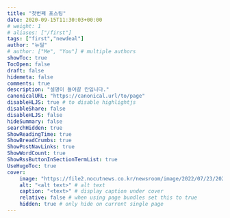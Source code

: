 ```yaml
---
title: "첫번째 포스팅"
date: 2020-09-15T11:30:03+00:00
# weight: 1
# aliases: ["/first"]
tags: ["first","newdeal"]
author: "뉴딜"  
# author: ["Me", "You"] # multiple authors
showToc: true
TocOpen: false
draft: false
hidemeta: false
comments: true
description: "설명이 들어갈 칸입니다."
canonicalURL: "https://canonical.url/to/page"
disableHLJS: true # to disable highlightjs
disableShare: false
disableHLJS: false  
hideSummary: false
searchHidden: true
ShowReadingTime: true
ShowBreadCrumbs: true
ShowPostNavLinks: true
ShowWordCount: true
ShowRssButtonInSectionTermList: true
UseHugoToc: true
cover:
    image: "https://file2.nocutnews.co.kr/newsroom/image/2022/07/23/202207231237383174_0.jpg" # image path/url
    alt: "<alt text>" # alt text
    caption: "<text>" # display caption under cover
    relative: false # when using page bundles set this to true
    hidden: true # only hide on current single page
---
```

